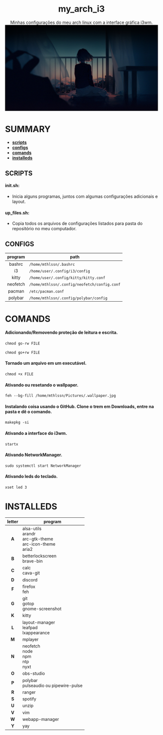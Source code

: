 <div align="center">
    <h1> my_arch_i3 </h1>
    Minhas configurações do meu arch linux com a interface gráfica i3wm.
    <img title="my wallpaper" alt="my wallpaper" src="wallpapers/wallpaper.jpg">
    
</div>


# SUMMARY

- [**scripts**](https://github.com/mthlssn/my_arch_i3#scripts)
- [**configs**](https://github.com/mthlssn/my_arch_i3#configs)
- [**comands**](https://github.com/mthlssn/my_arch_i3#comands)
- [**installeds**](https://github.com/mthlssn/my_arch_i3#installeds)

## SCRIPTS

#### init.sh: 
* Inicia alguns programas, juntos com algumas configurações adicionais e layout.

#### up_files.sh: 
* Copia todos os arquivos de configurações listados para pasta do repositório no meu computador.

## CONFIGS

| program | path |
| :---: | --- |
| bashrc | ``` /home/mthlssn/.bashrc ```|
| i3 | ``` /home/user/.config/i3/config ``` |
| kitty | ``` /home/user/.config/kitty/kitty.conf ``` |
| neofetch | ``` /home/mthlssn/.config/neofetch/config.conf ``` |
| pacman | ``` /etc/pacman.conf ``` |
| polybar | ``` /home/mthlssn/.config/polybar/config ``` |

# COMANDS

#### Adicionando/Removendo proteção de leitura e escrita.
```
chmod go-rw FILE
```

```
chmod go+rw FILE
```

#### Tornado um arquivo em um executável.
```
chmod +x FILE
```


#### Ativando ou resetando o wallpaper.
```
feh --bg-fill /home/mthlssn/Pictures/.wallpaper.jpg
```

#### Instalando coisa usando o GitHub. Clone o trem em Downloads, entre na pasta e dê o comando.
```
makepkg -si
```

#### Ativando a interface do i3wm.
```
startx
```

#### Ativando NetworkManager.
```
sudo systemctl start NetworkManager
```

#### Ativando leds do teclado.
```
xset led 3
```

# INSTALLEDS

| letter | program |
| :---: | --- |
| **A** | alsa-utils <br> arandr <br> arc-gtk-theme <br> arc-icon-theme <br> aria2 |
| **B** | betterlockscreen <br> brave-bin |
| **C** | calc <br> cava-git |
| **D** | discord |
| **F** | firefox <br> feh |
| **G** | git <br> gotop <br> gnome-screenshot|
| **K** | kitty |
| **L** | layout-manager <br> leafpad <br> lxappearance |
| **M** | mplayer |
| **N** | neofetch <br> node <br> npm <br> ntp <br> nyxt |
| **O** | obs-studio |
| **P** | polybar <br> pulseaudio ou pipewire-pulse |
| **R** | ranger |
| **S** | spotify |
| **U** | unzip |
| **V** | vim |
| **W** | webapp-manager |
| **Y** | yay |

